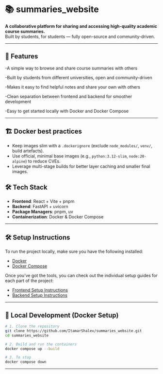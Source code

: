# 📚 summaries_website

**A collaborative platform for sharing and accessing high-quality academic course summaries.**  
Built by students, for students — fully open-source and community-driven.

---

## 🚀 Features

-A simple way to browse and share course summaries with others

-Built by students from different universities, open and community-driven

-Makes it easy to find helpful notes and share your own with others

-Clean separation between frontend and backend for smoother development

-Easy to get started locally with Docker and Docker Compose

---

## 🏗️ Docker best practices
- Keep images slim with a `.dockerignore` (exclude `node_modules/`, `venv/`, build artefacts).
- Use official, minimal base images (e.g., `python:3.12-slim`, `node:20-alpine`) to reduce CVEs.
- Leverage multi-stage builds for better layer caching and smaller final images.

## 🛠 Tech Stack

- **Frontend**: React + Vite + pnpm  
- **Backend**: FastAPI + uvicorn 
- **Package Managers**: pnpm, uv  
- **Containerization**: Docker & Docker Compose  

---

## 🛠 Setup Instructions

To run the project locally, make sure you have the following installed:

- [Docker](https://www.docker.com/products/docker-desktop)  
- [Docker Compose](https://docs.docker.com/compose/install/)  

Once you’ve got the tools, you can check out the individual setup guides for each part of the project:


- [Frontend Setup Instructions](https://github.com/ItamarShalev/summaries_website/blob/main/frontend/README.md)
- [Backend Setup Instructions](https://github.com/ItamarShalev/summaries_website/blob/main/backend/README.md)

---

## 🔧 Local Development (Docker Setup)

```bash
# 1. Clone the repository
git clone https://github.com/ItamarShalev/summaries_website.git
cd summaries_website

# 2. Build and run the containers
docker compose up --build

# 3. To stop
docker compose down
```

---